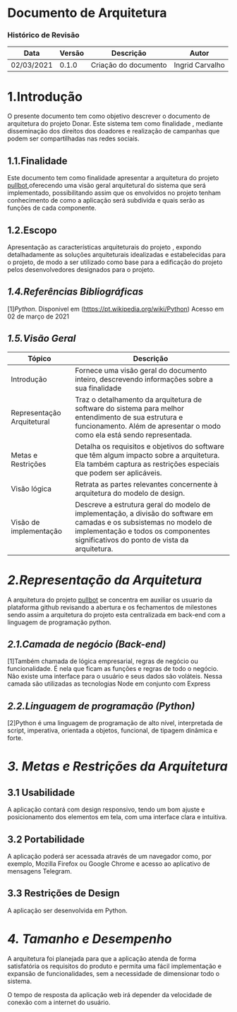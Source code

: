 # Documento de Arquitetura

### Histórico de Revisão
|Data|Versão|Descrição|Autor|
|----|------|---------|-----|
|02/03/2021| 0.1.0| Criação do documento | Ingrid Carvalho |

# 1.Introdução
O presente documento tem como objetivo descrever o documento de arquitetura do
projeto Donar. Este sistema tem como finalidade , mediante disseminação dos direitos dos doadores e realização de campanhas que
podem ser compartilhadas nas redes sociais.
## 1.1.Finalidade
Este documento tem como finalidade apresentar a arquitetura do projeto [pullbot](),oferecendo uma visão geral arquitetural do sistema que será implementado, possibilitando assim que os envolvidos no projeto tenham conhecimento de como a aplicação será subdivida e quais serão as funções de cada componente.

## 1.2.Escopo
Apresentação as características arquiteturais do projeto <pullbot>, expondo detalhadamente as soluções arquiteturais idealizadas e estabelecidas para o projeto, de modo a ser utilizado como base para a edificação do projeto pelos desenvolvedores designados para o projeto.
## _1.4.Referências Bibliográficas_
[1]_Python_. Disponivel em (https://pt.wikipedia.org/wiki/Python) Acesso em 02 de março de 2021
## _1.5.Visão Geral_

|Tópico| Descrição|
|------|----------|
|Introdução| Fornece uma visão geral do documento inteiro, descrevendo informações sobre a sua finalidade|
|Representação Arquitetural| Traz o detalhamento da arquitetura de software do sistema para melhor entendimento de sua estrutura e funcionamento. Além de apresentar o modo como ela está sendo representada.|
|Metas e Restrições| Detalha os requisitos e objetivos do software que têm algum impacto sobre a arquitetura. Ela também captura as restrições especiais que podem ser aplicáveis.|
|Visão lógica| Retrata as partes relevantes concernente à arquitetura do modelo de design. |
|Visão de implementação| Descreve a estrutura geral do modelo de implementação, a divisão do software em camadas e os subsistemas no modelo de implementação e todos os componentes significativos do ponto de vista da arquitetura.|

# _2.Representação da Arquitetura_
A arquitetura do projeto [pullbot](https://github.com/fga-eps-mds/PullBot) se concentra em auxiliar os usuario da plataforma github revisando a abertura e os fechamentos de milestones sendo assim a arquitetura do projeto esta centralizada em back-end com a linguagem de programação python.
## _2.1.Camada de negócio (Back-end)_
[1]Também chamada de lógica empresarial, regras de negócio ou funcionalidade. É nela que ficam as funções e regras de todo o negócio. Não existe uma interface para o usuário e seus dados são voláteis. Nessa camada são utilizadas as tecnologias Node em conjunto com Express
## _2.2.Linguagem de programação (Python)_
[2]Python é uma linguagem de programação de alto nível, interpretada de script, imperativa, orientada a objetos, funcional, de tipagem dinâmica e forte. 
# _3. Metas e Restrições da Arquitetura_
## 3.1 Usabilidade
A aplicação contará com design responsivo, tendo um bom ajuste e posicionamento dos elementos em tela, com uma interface clara e intuitiva.

## 3.2 Portabilidade
A aplicação poderá ser acessada através de um navegador como, por exemplo, Mozilla Firefox ou Google Chrome e acesso ao aplicativo de mensagens Telegram.

## 3.3 Restrições de Design
A aplicação ser desenvolvida em Python.

# _4. Tamanho e Desempenho_
A arquitetura foi planejada para que a aplicação atenda de forma satisfatória os requisitos do produto e permita uma fácil implementação e expansão de funcionalidades, sem a necessidade de dimensionar todo o sistema.

O tempo de resposta da aplicação web irá depender da velocidade de conexão com a internet do usuário.